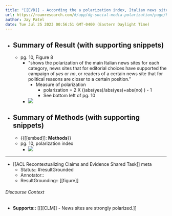 ```yaml
---
title: "[[EVD]] - According the a polarization index, Italian news sites are strongly polarizated on the issue of the Italian constitutional referendum. - [[@marozzoAnalyzingPolarizationSocial2017]]"
url: https://roamresearch.com/#/app/dg-social-media-polarization/page/PSA7511kK
author: Jay Patel
date: Tue Jul 25 2023 00:56:51 GMT-0400 (Eastern Daylight Time)
---
```


- ## Summary of Result (with supporting snippets)
    - pg. 10, Figure 8
        - "shows the polarization of the main Italian news sites for each category, news sites that for editorial choices have supported the campaign of _yes_ or _no_, or readers of a certain news site that for political reasons are closer to a certain position."
            - Measure of polarization
                - polarization = 2 X ()abs(yes)/abs(yes)+abs(no) ) - 1
                - See bottom left of pg. 10
        - ![](https://firebasestorage.googleapis.com/v0/b/firescript-577a2.appspot.com/o/imgs%2Fapp%2Fdg-social-media-polarization%2FmLEy_F39Hn.57.19.png?alt=media&token=f446f4bf-d7ba-47ba-8c18-590c77858e94)
- ## Summary of Methods (with supporting snippets)
    - {{[[embed]]: **Methods**}}
    - pg. 10, polarization index
        - ![](https://firebasestorage.googleapis.com/v0/b/firescript-577a2.appspot.com/o/imgs%2Fapp%2Fdg-social-media-polarization%2FUpH6wMHuUh.57.53.png?alt=media&token=27c5d3db-49fe-47c1-a9f5-50cfc5aded74)
- ---
- [[ACL Recontextualizing Claims and Evidence Shared Task]] meta
    - Status:: #resultGrounded
    - Annotator::
    - ResultGrounding:: [[figure]]

###### Discourse Context

- **Supports::** [[[[CLM]] - News sites are strongly polarized.]]
